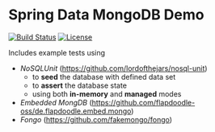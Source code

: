 # Spring Data MongoDB Demo
[![Build Status](https://travis-ci.org/jumal/spring-data-mongodb-demo.svg?branch=master)](https://travis-ci.org/jumal/spring-data-mongodb-demo)
[![License](https://img.shields.io/badge/license-Apache-blue.svg)](http://www.apache.org/licenses/LICENSE-2.0.html)

Includes example tests using
* *NoSQLUnit* (https://github.com/lordofthejars/nosql-unit)
    * to **seed** the database with defined data set
    * to **assert** the database state
    * using both **in-memory** and **managed** modes
* *Embedded MongDB* (https://github.com/flapdoodle-oss/de.flapdoodle.embed.mongo)
* *Fongo* (https://github.com/fakemongo/fongo)
